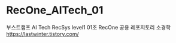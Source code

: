 # RecOne_AITech_01
부스트캠프 AI Tech RecSys level1 01조 RecOne 공용 레포지토리
소경학
https://lastwinter.tistory.com/
